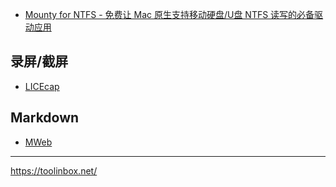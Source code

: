 - [Mounty for NTFS - 免费让 Mac 原生支持移动硬盘/U盘 NTFS 读写的必备驱动应用](http://www.iplaysoft.com/mounty-for-ntfs.html)

## 录屏/截屏

- [LICEcap](https://github.com/justinfrankel/licecap)

## Markdown

- [MWeb](https://www.mweb.im/)

---

https://toolinbox.net/
